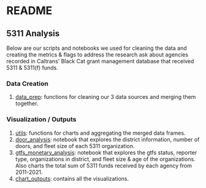 # README

## 5311 Analysis

Below are our scripts and notebooks we used for cleaning the data and creating the metrics & flags to address the research ask about agencies recorded in Caltrans' Black Cat grant management database that received 5311 & 5311(f) funds. 

### Data Creation
1. [data_prep](./data_prep.py): functions for cleaning our 3 data sources and merging them together. 

### Visualization / Outputs
1. [utils](./_utils.py): functions for charts and aggregating the merged data frames. 
1. [door_analysis](./door_analysis.ipynb): notebook that explores the district information, number of doors, and fleet size of each 5311 organization. 
1. [gtfs_monetary_analysis](./gtfs_monetary_analysis.ipynb): notebook that explores the gtfs status, reporter type, organizations in district, and fleet size & age of the organizations. Also charts the total sum of 5311 funds received by each agency from 2011-2021.
1. [chart_outputs](./chart_outputs): contains all the visualizations.
